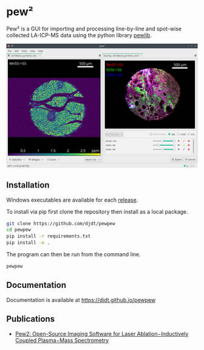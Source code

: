 # pew²

Pew² is a GUI for importing and processing line-by-line and spot-wise collected LA-ICP-MS data using the python library [pewlib](https://github.com/djdt/pewlib).

![pew2](https://github.com/djdt/djdt.github.io/blob/main/img/pew2_1.3.1_splash.png)

## Installation

Windows executables are available for each [release](https://github.com/djdt/pewpew/releases).

To install via pip first clone the repository then install as a local package.

```bash
git clone https://github.com/djdt/pewpew
cd pewpew
pip install -r requirements.txt
pip install -e .
```

The program can then be run from the command line.

```bash
pewpew
```

## Documentation

Documentation is available at https://djdt.github.io/pewpew


## Publications

* [Pew2: Open-Source Imaging Software for Laser Ablation−Inductively Coupled Plasma−Mass Spectrometry](https://doi.org/10.1021/acs.analchem.1c02138)
